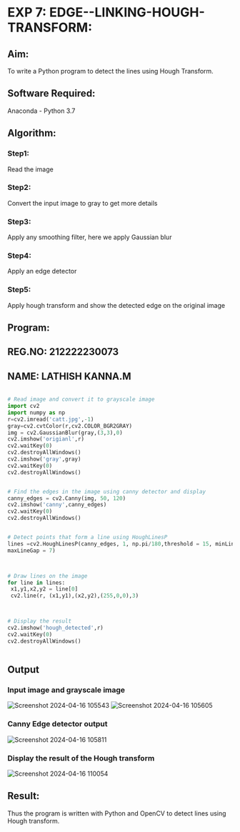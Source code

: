 # EXP 7: EDGE--LINKING-HOUGH-TRANSFORM:
## Aim:
To write a Python program to detect the lines using Hough Transform.

## Software Required:
Anaconda - Python 3.7

## Algorithm:
### Step1:
Read the image

### Step2:
Convert the input image to gray to get more details

### Step3:
Apply any smoothing filter, here we apply Gaussian blur

### Step4:
Apply an edge detector

### Step5:
Apply hough transform and show the detected edge on the original image


## Program:
 ## REG.NO: 212222230073
 ## NAME: LATHISH KANNA.M
```Python
 
# Read image and convert it to grayscale image
import cv2
import numpy as np
r=cv2.imread('catt.jpg',-1)
gray=cv2.cvtColor(r,cv2.COLOR_BGR2GRAY)
img = cv2.GaussianBlur(gray,(3,3),0)
cv2.imshow('origianl',r)
cv2.waitKey(0)
cv2.destroyAllWindows()
cv2.imshow('gray',gray)
cv2.waitKey(0)
cv2.destroyAllWindows()


# Find the edges in the image using canny detector and display
canny_edges = cv2.Canny(img, 50, 120)
cv2.imshow('canny',canny_edges)
cv2.waitKey(0)
cv2.destroyAllWindows()


# Detect points that form a line using HoughLinesP
lines =cv2.HoughLinesP(canny_edges, 1, np.pi/180,threshold = 15, minLineLength =5 ,
maxLineGap = 7)



# Draw lines on the image
for line in lines:
 x1,y1,x2,y2 = line[0]
 cv2.line(r, (x1,y1),(x2,y2),(255,0,0),3)



# Display the result
cv2.imshow('hough_detected',r)
cv2.waitKey(0)
cv2.destroyAllWindows()



```
## Output

### Input image and grayscale image
![Screenshot 2024-04-16 105543](https://github.com/lathishlathish/Edge-Linking-using-Hough-Transformm/assets/120359170/6eedeb12-44bb-4418-a903-33c00b957ef3)
![Screenshot 2024-04-16 105605](https://github.com/lathishlathish/Edge-Linking-using-Hough-Transformm/assets/120359170/ada81f13-648d-4824-87c4-cc0dd70240d7)



### Canny Edge detector output
![Screenshot 2024-04-16 105811](https://github.com/lathishlathish/Edge-Linking-using-Hough-Transformm/assets/120359170/cedc2b27-0cf3-4c2a-aed5-ce677da6119c)



### Display the result of the Hough transform
![Screenshot 2024-04-16 110054](https://github.com/lathishlathish/Edge-Linking-using-Hough-Transformm/assets/120359170/816d3fd1-8e57-4301-95c4-d29a7d22338f)


## Result:
Thus the program is written with Python and OpenCV to detect lines using Hough transform. 
